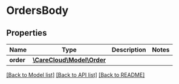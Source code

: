 # OrdersBody

## Properties
Name | Type | Description | Notes
------------ | ------------- | ------------- | -------------
**order** | [**\CareCloud\Model\Order**](Order.md) |  | 

[[Back to Model list]](../../README.md#documentation-for-models) [[Back to API list]](../../README.md#documentation-for-api-endpoints) [[Back to README]](../../README.md)

